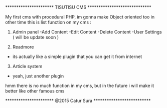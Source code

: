  ********************** TISUTISU CMS *****************************

My first cms with procedural PHP, im gonna make Object oriented too in other time
this is list function on my cms :
1. Admin panel
 -Add Content
 -Edit Content
 -Delete Content
 -User Settings ( will be update soon )

2. Readmore
 - its actually like a simple plugin that you can get it from internet

3. Article system
 - yeah, just another plugin 


hmm there is no much function in my cms, but in the future i will make it better like other famous cms

********************** @2015 Catur Sura **************************


